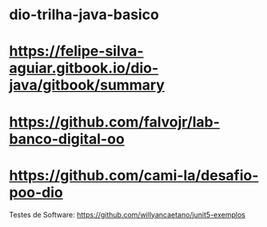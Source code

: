 # dio-trilha-java-basico

https://felipe-silva-aguiar.gitbook.io/dio-java/gitbook/summary
================================================================
https://github.com/falvojr/lab-banco-digital-oo
===============================================================
https://github.com/cami-la/desafio-poo-dio
===============================================================
Testes de Software:
https://github.com/willyancaetano/junit5-exemplos